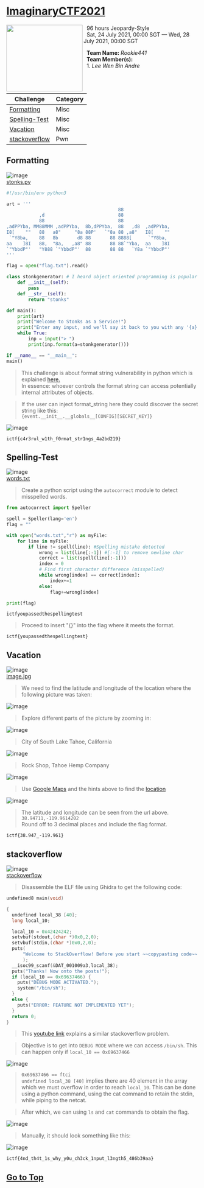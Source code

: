 # [ImaginaryCTF2021](https://2021.imaginaryctf.org/)

<img align="left" width="200" height="175" src="https://user-images.githubusercontent.com/68913871/127268030-8804cadb-df78-4deb-a02f-b0d8745399a7.png">

&nbsp; 96 hours Jeopardy-Style  
&nbsp; Sat, 24 July 2021, 00:00 SGT — Wed, 28 July 2021, 00:00 SGT  

&nbsp; **Team Name:** *Rookie441*  
&nbsp; **Team Member(s):**  
&nbsp; 1. *Lee Wen Bin Andre*  

<br/><br>

| Challenge | Category |
| --- | --- |
| [Formatting](#formatting)	| Misc |
| [Spelling-Test](#spelling-test)	| Misc |
| [Vacation](#vacation) | Misc |
| [stackoverflow](#stackoverflow) | Pwn |

## Formatting

![image](https://user-images.githubusercontent.com/68913871/127269715-17aaa809-c790-4f9c-af97-06d811d7d0bf.png)  
[stonks.py](https://imaginaryctf.org/r/14BD-stonks.py)

```python
#!/usr/bin/env python3

art = '''
                                         88
            ,d                           88
            88                           88
,adPPYba, MM88MMM ,adPPYba,  8b,dPPYba,  88   ,d8  ,adPPYba,
I8[    ""   88   a8"     "8a 88P'   `"8a 88 ,a8"   I8[    ""
 `"Y8ba,    88   8b       d8 88       88 8888[      `"Y8ba,
aa    ]8I   88,  "8a,   ,a8" 88       88 88`"Yba,  aa    ]8I
`"YbbdP"'   "Y888 `"YbbdP"'  88       88 88   `Y8a `"YbbdP"'
'''

flag = open("flag.txt").read()

class stonkgenerator: # I heard object oriented programming is popular
    def __init__(self):
        pass
    def __str__(self):
        return "stonks"

def main():
    print(art)
    print("Welcome to Stonks as a Service!")
    print("Enter any input, and we'll say it back to you with any '{a}' replaced with 'stonks'! Try it out!")
    while True:
        inp = input("> ")
        print(inp.format(a=stonkgenerator()))

if __name__ == "__main__":
main()
```

> This challenge is about format string vulnerability in python which is explained [here.](https://lucumr.pocoo.org/2016/12/29/careful-with-str-format/)  
In essence: whoever controls the format string can access potentially internal attributes of objects.

> If the user can inject format_string here they could discover the secret string like this:  
`{event.__init__.__globals__[CONFIG][SECRET_KEY]}`

![image](https://user-images.githubusercontent.com/68913871/127270247-96d8ac45-03eb-44b2-8eb3-7ca1abc51104.png)

`ictf{c4r3rul_w1th_f0rmat_str1ngs_4a2bd219}`

## Spelling-Test

![image](https://user-images.githubusercontent.com/68913871/127271980-6473a4c6-763e-4430-847b-b8c8f03ca591.png)  
[words.txt](https://imaginaryctf.org/r/CBC8-words.txt)

> Create a python script using the `autocorrect` module to detect misspelled words.

```python
from autocorrect import Speller

spell = Speller(lang='en')
flag = ""

with open("words.txt","r") as myFile:
    for line in myFile:
        if line != spell(line): #Spelling mistake detected
            wrong = list(line[:-1]) #[:-1] to remove newline char
            correct = list(spell(line[:-1]))
            index = 0
            # Find first character difference (misspelled)
            while wrong[index] == correct[index]:
                index+=1
            else:
                flag+=wrong[index]

print(flag)
```

```
ictfyoupassedthespellingtest
```

> Proceed to insert "{}" into the flag where it meets the format.

`ictf{youpassedthespellingtest}`

## Vacation

![image](https://user-images.githubusercontent.com/68913871/127273077-5f92afa4-faab-48ba-a483-2c224fc4ff25.png)  
[image.jpg](https://imaginaryctf.org/r/EA9D-image.jpg)

> We need to find the latitude and longitude of the location where the following picture was taken:

![image](https://user-images.githubusercontent.com/68913871/127273152-104b32d3-cacb-4504-859d-a4b096d221cd.png)

> Explore different parts of the picture by zooming in:

![image](https://user-images.githubusercontent.com/68913871/127274229-74ccac71-71e5-4781-9925-2036abe9f8d3.png)

> City of South Lake Tahoe, California

![image](https://user-images.githubusercontent.com/68913871/127274244-d8a1cbbe-b658-47be-879f-84db209801a6.png)

> Rock Shop, Tahoe Hemp Company

![image](https://user-images.githubusercontent.com/68913871/127274276-5c5084f8-5c5a-4aa3-b1b1-8b6f4bf5af99.png)

> Use [Google Maps](https://www.google.com/maps) and the hints above to find the [location](https://www.google.com.sg/maps/@38.94711,-119.9614202,3a,75y,69.58h,78.62t/data=!3m6!1e1!3m4!1soFk1nXrY9AhpaaIpQOhM2g!2e0!7i16384!8i8192)

![image](https://user-images.githubusercontent.com/68913871/127274283-dfd80982-a2fe-42e3-9ce4-97a9e95e9e2d.png)

> The latitude and longitude can be seen from the url above. `38.94711,-119.9614202`   
Round off to 3 decimal places and include the flag format.

`ictf{38.947_-119.961}`

## stackoverflow

![image](https://user-images.githubusercontent.com/68913871/127276966-9ea4fc38-158e-4f22-ad2a-da8e7a45f235.png)  
[stackoverflow](https://imaginaryctf.org/r/E795-stackoverflow)

> Disassemble the ELF file using Ghidra to get the following code:

```c
undefined8 main(void)

{
  undefined local_38 [40];
  long local_10;

  local_10 = 0x42424242;
  setvbuf(stdout,(char *)0x0,2,0);
  setvbuf(stdin,(char *)0x0,2,0);
  puts(
      "Welcome to StackOverflow! Before you start ~~copypasting code~~ asking good questions, we would like you to answer a question. What\'s your favorite color?"
      );
  __isoc99_scanf(&DAT_001009a3,local_38);
  puts("Thanks! Now onto the posts!");
  if (local_10 == 0x69637466) {
    puts("DEBUG MODE ACTIVATED.");
    system("/bin/sh");
  }
  else {
    puts("ERROR: FEATURE NOT IMPLEMENTED YET");
  }
  return 0;
}
```

> This [youtube link](https://www.youtube.com/watch?v=yH8kzOkA_vw) explains a similar stackoverflow problem.

>  Objective is to get into `DEBUG MODE` where we can access `/bin/sh`. This can happen only if `local_10 == 0x69637466`

![image](https://user-images.githubusercontent.com/68913871/127277239-8ccb5558-6a96-4fab-9f23-0dd612ab3f6d.png)

> `0x69637466 == ftci`  
`undefined local_38 [40]` implies there are 40 element in the array which we must overflow in order to reach `local_10`. This can be done using a python command, using
the cat command to retain the stdin, while piping to the netcat.

> After which, we can using `ls` and `cat` commands to obtain the flag.

![image](https://user-images.githubusercontent.com/68913871/127277273-c0023d99-06eb-4114-82b6-c703ff3188f3.png)

> Manually, it should look something like this:

![image](https://user-images.githubusercontent.com/68913871/127277321-1afbf448-75e2-406e-a4a4-9c9b1588693c.png)

`ictf{4nd_th4t_1s_why_y0u_ch3ck_1nput_l3ngth5_486b39aa}`

## [Go to Top](#imaginaryctf2021)
